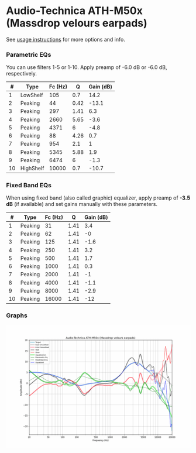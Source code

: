 # Audio-Technica ATH-M50x (Massdrop velours earpads)
See [usage instructions](https://github.com/jaakkopasanen/AutoEq#usage) for more options and info.

### Parametric EQs
You can use filters 1-5 or 1-10. Apply preamp of -6.0 dB or -6.0 dB, respectively.

|   # | Type      |   Fc (Hz) |    Q |   Gain (dB) |
|-----|-----------|-----------|------|-------------|
|   1 | LowShelf  |       105 | 0.7  |        14.2 |
|   2 | Peaking   |        44 | 0.42 |       -13.1 |
|   3 | Peaking   |       297 | 1.41 |         6.3 |
|   4 | Peaking   |      2660 | 5.65 |        -3.6 |
|   5 | Peaking   |      4371 | 6    |        -4.8 |
|   6 | Peaking   |        88 | 4.26 |         0.7 |
|   7 | Peaking   |       954 | 2.1  |         1   |
|   8 | Peaking   |      5345 | 5.88 |         1.9 |
|   9 | Peaking   |      6474 | 6    |        -1.3 |
|  10 | HighShelf |     10000 | 0.7  |       -10.7 |

### Fixed Band EQs
When using fixed band (also called graphic) equalizer, apply preamp of **-3.5 dB** (if available) and set gains manually with these parameters.

|   # | Type    |   Fc (Hz) |    Q |   Gain (dB) |
|-----|---------|-----------|------|-------------|
|   1 | Peaking |        31 | 1.41 |         3.4 |
|   2 | Peaking |        62 | 1.41 |        -0   |
|   3 | Peaking |       125 | 1.41 |        -1.6 |
|   4 | Peaking |       250 | 1.41 |         3.2 |
|   5 | Peaking |       500 | 1.41 |         1.7 |
|   6 | Peaking |      1000 | 1.41 |         0.3 |
|   7 | Peaking |      2000 | 1.41 |        -1   |
|   8 | Peaking |      4000 | 1.41 |        -1.1 |
|   9 | Peaking |      8000 | 1.41 |        -2.9 |
|  10 | Peaking |     16000 | 1.41 |       -12   |

### Graphs
![](./Audio-Technica%20ATH-M50x%20(Massdrop%20velours%20earpads).png)
